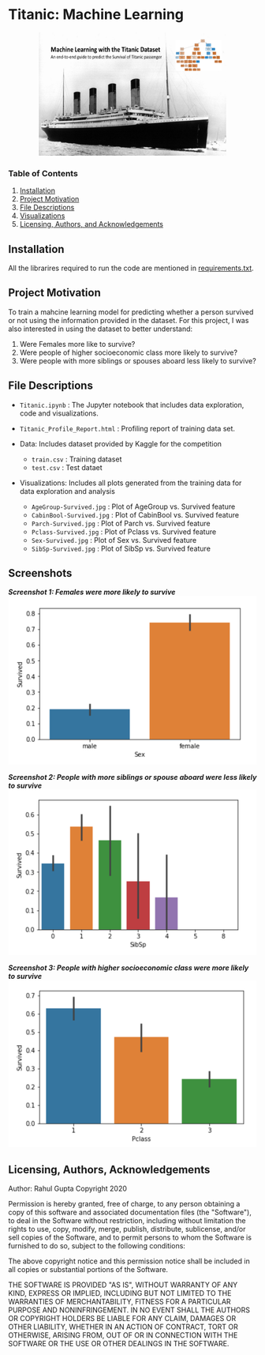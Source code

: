 # Titanic: Machine Learning

<p align = 'center'><img src = 'logo.png', height=250, width =380></p>

### Table of Contents
1. [Installation](#installation)
2. [Project Motivation](#motivation)
3. [File Descriptions](#files)
3. [Visualizations](#images)
4. [Licensing, Authors, and Acknowledgements](#licensing)

## Installation <a name="installation"></a>

All the librarires required to run the code are mentioned in [requirements.txt](https://github.com/rahul385/Titanic-Survival-Prediction/blob/master/requirements.txt).

## Project Motivation<a name="motivation"></a>

To train a mahcine learning model for predicting whether a person survived or not using the information provided in the dataset. For this project, I was also interested in using the dataset to better understand:

1. Were Females more like to survive?
2. Were people of higher socioeconomic class more likely to survive?
3. Were people with more siblings or spouses aboard less likely to survive?

## File Descriptions <a name="files"></a>

* `Titanic.ipynb` : The Jupyter notebook that includes data exploration, code and visualizations.
* `Titanic_Profile_Report.html` : Profiling report of training data set.

* Data: Includes dataset provided by Kaggle for the competition
    * `train.csv` : Training dataset
    * `test.csv` : Test dataet
    
* Visualizations: Includes all plots generated from the training data for data exploration and analysis
   * `AgeGroup-Survived.jpg` : Plot of AgeGroup vs. Survived feature
   * `CabinBool-Survived.jpg` : Plot of CabinBool vs. Survived feature
   * `Parch-Survived.jpg` : Plot of Parch vs. Survived feature
   * `Pclass-Survived.jpg` : Plot of Pclass vs. Survived feature
   * `Sex-Survived.jpg` : Plot of Sex vs. Survived feature
   * `SibSp-Survived.jpg` : Plot of SibSp vs. Survived feature

## Screenshots<a name="images"></a>

***Screenshot 1: Females were more likely to survive***
![Screenshot 1](https://github.com/rahul385/Titanic-Survival-Prediction/blob/main/Visualizations/Sex-Survived.png)

***Screenshot 2: People with more siblings or spouse aboard were less likely to survive***
![Screenshot 2](https://github.com/rahul385/Titanic-Survival-Prediction/blob/main/Visualizations/SibSp-Survived.png)

***Screenshot 3: People with higher socioeconomic class were more likely to survive***
![Screenshot 3](https://github.com/rahul385/Titanic-Survival-Prediction/blob/main/Visualizations/Pclass-Survived.png)


## Licensing, Authors, Acknowledgements<a name="licensing"></a>

Author: Rahul Gupta Copyright 2020

Permission is hereby granted, free of charge, to any person obtaining a copy of this software and associated documentation files (the "Software"), to deal in the Software without restriction, including without limitation the rights to use, copy, modify, merge, publish, distribute, sublicense, and/or sell copies of the Software, and to permit persons to whom the Software is furnished to do so, subject to the following conditions:

The above copyright notice and this permission notice shall be included in all copies or substantial portions of the Software.

THE SOFTWARE IS PROVIDED "AS IS", WITHOUT WARRANTY OF ANY KIND, EXPRESS OR IMPLIED, INCLUDING BUT NOT LIMITED TO THE WARRANTIES OF MERCHANTABILITY, FITNESS FOR A PARTICULAR PURPOSE AND NONINFRINGEMENT. IN NO EVENT SHALL THE AUTHORS OR COPYRIGHT HOLDERS BE LIABLE FOR ANY CLAIM, DAMAGES OR OTHER LIABILITY, WHETHER IN AN ACTION OF CONTRACT, TORT OR OTHERWISE, ARISING FROM, OUT OF OR IN CONNECTION WITH THE SOFTWARE OR THE USE OR OTHER DEALINGS IN THE SOFTWARE.
